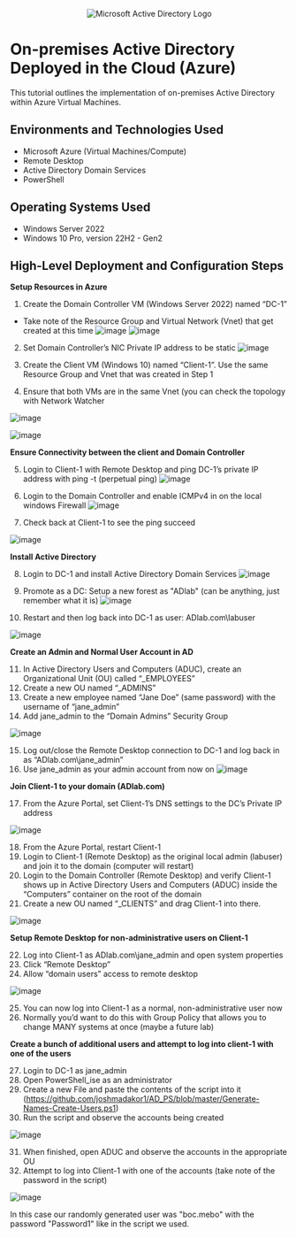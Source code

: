 <p align="center">
<img src="https://i.imgur.com/pU5A58S.png" alt="Microsoft Active Directory Logo"/>
</p>

<h1>On-premises Active Directory Deployed in the Cloud (Azure)</h1>
This tutorial outlines the implementation of on-premises Active Directory within Azure Virtual Machines.<br />



<h2>Environments and Technologies Used</h2>

- Microsoft Azure (Virtual Machines/Compute)
- Remote Desktop
- Active Directory Domain Services
- PowerShell

<h2>Operating Systems Used </h2>

- Windows Server 2022
- Windows 10 Pro, version 22H2 - Gen2

<h2>High-Level Deployment and Configuration Steps</h2>

**Setup Resources in Azure**

1. Create the Domain Controller VM (Windows Server 2022) named “DC-1”
  - Take note of the Resource Group and Virtual Network (Vnet) that get created at this time
![image](https://github.com/DudeOnPC/configure-ad/assets/167653474/3423044a-2340-4f67-8fea-a5417f6a510f)
![image](https://github.com/DudeOnPC/configure-ad/assets/167653474/9439f364-a9f8-4c76-803a-7945530a3c16)

2. Set Domain Controller’s NIC Private IP address to be static
![image](https://github.com/DudeOnPC/configure-ad/assets/167653474/58aad523-a28b-4ddb-8ce8-99f287e49a68)

3. Create the Client VM (Windows 10) named “Client-1”. Use the same Resource Group and Vnet that was created in Step 1
4. Ensure that both VMs are in the same Vnet (you can check the topology with Network Watcher

![image](https://github.com/DudeOnPC/configure-ad/assets/167653474/86015ae7-f7a9-4880-92e3-4718bf143120)

![image](https://github.com/DudeOnPC/configure-ad/assets/167653474/bee9e4b7-63e8-4447-ba7d-b921cdcad350)

**Ensure Connectivity between the client and Domain Controller**

5. Login to Client-1 with Remote Desktop and ping DC-1’s private IP address with ping -t <ip address> (perpetual ping)
![image](https://github.com/DudeOnPC/configure-ad/assets/167653474/b6ba0ecf-6b7b-47e9-9fd6-3578d98b3fe1)

6. Login to the Domain Controller and enable ICMPv4 in on the local windows Firewall
![image](https://github.com/DudeOnPC/configure-ad/assets/167653474/cbcce57e-13a8-424f-ba1e-0166b2c58d23)

7. Check back at Client-1 to see the ping succeed

![image](https://github.com/DudeOnPC/configure-ad/assets/167653474/d5b7c264-cfe9-45af-afd5-ddcb5d93fdae)

**Install Active Directory**

8. Login to DC-1 and install Active Directory Domain Services
![image](https://github.com/DudeOnPC/configure-ad/assets/167653474/e36c420c-7f58-4b3c-bcba-c31bb83939da)

9. Promote as a DC: Setup a new forest as "ADlab" (can be anything, just remember what it is)
![image](https://github.com/DudeOnPC/configure-ad/assets/167653474/ffc73c7f-b20e-4b82-a63a-426ef9786a4f)

10. Restart and then log back into DC-1 as user: ADlab.com\labuser

![image](https://github.com/DudeOnPC/configure-ad/assets/167653474/b2ddd713-1ef6-4c6e-be18-f7778be2c4e0)

**Create an Admin and Normal User Account in AD**

11. In Active Directory Users and Computers (ADUC), create an Organizational Unit (OU) called “_EMPLOYEES”
12. Create a new OU named “_ADMINS”
13. Create a new employee named “Jane Doe” (same password) with the username of “jane_admin”
14. Add jane_admin to the “Domain Admins” Security Group

![image](https://github.com/DudeOnPC/configure-ad/assets/167653474/042cb319-171b-4932-ba27-9bf6fa7b76a5)

15. Log out/close the Remote Desktop connection to DC-1 and log back in as “ADlab.com\jane_admin”
16. Use jane_admin as your admin account from now on
![image](https://github.com/DudeOnPC/configure-ad/assets/167653474/ffa98c52-43a5-4bce-90ea-c8aaf848f105)


**Join Client-1 to your domain (ADlab.com)**

17. From the Azure Portal, set Client-1’s DNS settings to the DC’s Private IP address

![image](https://github.com/DudeOnPC/configure-ad/assets/167653474/a609072a-486f-4750-9b4d-69e559907401)


18. From the Azure Portal, restart Client-1
19. Login to Client-1 (Remote Desktop) as the original local admin (labuser) and join it to the domain (computer will restart)
20. Login to the Domain Controller (Remote Desktop) and verify Client-1 shows up in Active Directory Users and Computers (ADUC) inside the “Computers” container on the root of the domain
21. Create a new OU named “_CLIENTS” and drag Client-1 into there.

![image](https://github.com/DudeOnPC/configure-ad/assets/167653474/70cbb60b-512b-43aa-89a7-24d953013f9d)


**Setup Remote Desktop for non-administrative users on Client-1**

22. Log into Client-1 as ADlab.com\jane_admin and open system properties
23. Click “Remote Desktop”
24. Allow “domain users” access to remote desktop

![image](https://github.com/DudeOnPC/configure-ad/assets/167653474/03469248-a4aa-4815-9004-0ed585bd0ff1)

25. You can now log into Client-1 as a normal, non-administrative user now
26. Normally you’d want to do this with Group Policy that allows you to change MANY systems at once (maybe a future lab)

**Create a bunch of additional users and attempt to log into client-1 with one of the users**

27. Login to DC-1 as jane_admin
28. Open PowerShell_ise as an administrator
29. Create a new File and paste the contents of the script into it (https://github.com/joshmadakor1/AD_PS/blob/master/Generate-Names-Create-Users.ps1)
30. Run the script and observe the accounts being created

![image](https://github.com/DudeOnPC/configure-ad/assets/167653474/540ba04a-5ffc-4e39-a1b7-2e2efa0605ba)

31. When finished, open ADUC and observe the accounts in the appropriate OU
32. Attempt to log into Client-1 with one of the accounts (take note of the password in the script)

![image](https://github.com/DudeOnPC/configure-ad/assets/167653474/f6c1155c-e3e6-4209-bb3c-9eb7a19db56f)

In this case our randomly generated user was "boc.mebo" with the password "Password1" like in the script we used.
